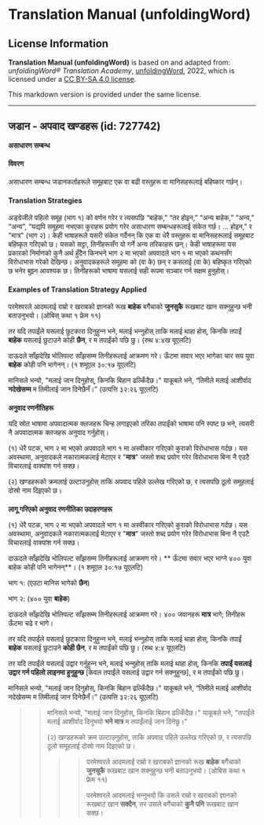 # Translation Manual (unfoldingWord)

## License Information

**Translation Manual (unfoldingWord)** is based on and adapted from: _unfoldingWord® Translation Academy_, [unfoldingWord](https://unfoldingword.org/utw), 2022, which is licensed under a [CC BY-SA 4.0 license](https://creativecommons.org/licenses/by-sa/4.0/legalcode.en).

This markdown version is provided under the same license.



--------------------------------

## जडान - अपवाद खण्डहरू (id: 727742)

**असाधारण सम्बन्ध**

#### विवरण

असाधारण सम्बन्ध जडानकर्ताहरूले समूहबाट एक वा बढी वस्तुहरू वा मानिसहरूलाई बहिष्कार गर्छन्।

#### Translation Strategies

अङ्ग्रेजीले पहिलो समूह (भाग १) को वर्णन गरेर र त्यसपछि “बाहेक,” “तर होइन,” “अन्य बाहेक,” “अन्य,” “अन्य”, “यद्यपि समूहमा नभएका कुराहरू प्रयोग गरेर असाधारण सम्बन्धहरूलाई संकेत गर्छ। … होइन," र "मात्र" (भाग २)। केही भाषाहरूले यसरी संकेत गर्दैनन् कि एक वा धेरै वस्तुहरू वा मानिसहरूलाई समूहबाट बहिष्कृत गरिएको छ। यसको सट्टा, तिनीहरूसँग यो गर्ने अन्य तरिकाहरू छन्। केही भाषाहरूमा यस प्रकारको निर्माणको कुनै अर्थ हुँदैन किनभने भाग २ मा भएको अपवादले भाग १ मा भएको कथनसँग विरोधाभास गरेको देखिन्छ। अनुवादकहरूले समूहमा को (वा के) छन् र कसलाई (वा के) बहिष्कृत गरिएको छ भनेर बुझ्‍न आवश्यक छ। तिनीहरूको भाषामा यसलाई सही रूपमा सञ्‍चार गर्न सक्षम हुनुहोस्।

#### Examples of Translation Strategy Applied

परमेश्‍वरले आदमलाई राम्रो र खराबको ज्ञानको रूख **बाहेक** बगैंचाको **जुनसुकै** रूखबाट खान सक्नुहुन्छ भनी बताउनुभयो। (ओबिस् कथा १ फ्रेम ११)

तर यदि तपाईंले यसलाई छुटकारा दिनुहुन्‍न भने, मलाई भन्‍नुहोस् ताकि मलाई थाहा होस्, किनकि तपाईं **बाहेक** यसलाई छुटाउने कोही **छैन**, र म तपाईंको पछि छु। (रुथ ४:४ख यूएलटि)

दाऊदले साँझदेखि भोलिपल्ट साँझसम्म तिनीहरूलाई आक्रमण गरे। ऊँटमा सवार भएर भागेका चार सय युवा **बाहेक** कोही पनि भागेनन्। (१ शमूएल ३०:१७ यूएलटि)

मानिसले भन्यो, "मलाई जान दिनुहोस्, किनकि बिहान ढल्किँदैछ।" याकूबले भने, “तिमीले मलाई आशीर्वाद **नदेखेसम्म** म तिमीलाई जान दिनेछैनँ।” (उत्पत्ति ३२:२६ यूएलटि)

#### 

**अनुवाद रणनीतिहरू**

यदि स्रोत भाषामा अपवादात्मक क्लजहरू चिन्ह लगाइएको तरिका तपाईंको भाषामा पनि स्पष्ट छ भने, त्यसरी नै अपवादात्मक क्लजहरू अनुवाद गर्नुहोस्।

(१) धेरै पटक, भाग २ मा भएको अपवादले भाग १ मा अस्वीकार गरिएको कुराको विरोधाभास गर्दछ। यस अवस्थामा, अनुवादकले नकारात्मकलाई मेटाएर र "**मात्र**" जस्तो शब्द प्रयोग गरेर विरोधाभास बिना नै एउटै विचारलाई वाक्यांश गर्न सक्छ।

(२) खण्डहरूको क्रमलाई उल्टाउनुहोस् ताकि अपवाद पहिले उल्लेख गरिएको छ, र त्यसपछि ठूलो समूहलाई दोस्रो नाम दिइएको छ।

#### 

**लागू गरिएको अनुवाद रणनीतिका उदाहरणहरू**

(१) धेरै पटक, भाग २ मा भएको अपवादले भाग १ मा अस्वीकार गरिएको कुराको विरोधाभास गर्दछ। यस अवस्थामा, अनुवादकले नकारात्मकलाई मेटाएर र "**मात्र**" जस्तो शब्द प्रयोग गरेर विरोधाभास बिना नै एउटै विचारलाई वाक्यांश गर्न सक्छ।

दाऊदले साँझदेखि भोलिपल्ट साँझसम्म तिनीहरूलाई आक्रमण गरे। \*\* ऊँटमा सवार भएर भाग्‍ने ४०० युवा बाहेक कोही पनि भागेनन्\*\*। (१ शमूएल ३०:१७ यूएलटि)

भाग १: (एउटा मानिस भागेको **छैन**)

भाग २: (४०० युवा **बाहेक**)

दाऊदले साँझदेखि भोलिपल्ट साँझसम्म तिनीहरूलाई आक्रमण गरे। ४०० जवानहरू **मात्र** भागे; तिनीहरू ऊँटमा चढे र भागे।

तर यदि तपाईंले यसलाई छुटकारा दिनुहुन्‍न भने, मलाई भन्‍नुहोस् ताकि मलाई थाहा होस्, किनकि तपाईं **बाहेक** यसलाई छुटाउने **कोही छैन**, र म तपाईंको पछि छु। (रुथ ४:४ यूएलटि)

तर यदि तपाईंले यसलाई उद्वार गर्नुहुन्‍न भने, मलाई भन्‍नुहोस् ताकि मलाई थाहा होस्, किनकि **तपाईं यसलाई उद्वार गर्न पहिलो लाइनमा हुनुहुन्छ** \[केवल तपाईंले यसलाई उद्वार गर्न सक्नुहुन्छ], र म तपाईंको पछि छु।

मानिसले भन्यो, "मलाई जान दिनुहोस्, किनकि बिहान ढल्किँदैछ।" याकूबले भने, “तिमीले मलाई आशीर्वाद नदेखेसम्म म तिमीलाई जान दिनेछैनँ।” (उत्पत्ति ३२:२६ यूएलटि)

> > मानिसले भन्यो, "मलाई जान दिनुहोस्, किनकि बिहान ढल्किँदैछ।" याकूबले भने, "तपाईंले मलाई आशीर्वाद दिनुभयो **भने मात्र** म तपाईंलाई जान दिनेछु।"
> > 
> > (२) खण्डहरूको क्रम उल्टाउनुहोस्, ताकि अपवाद पहिले उल्लेख गरिएको छ, र त्यसपछि ठूलो समूहलाई दोस्रो नाम दिइएको छ।
> > 
> > 
> > > > परमेश्‍वरले आदमलाई राम्रो र खराबको ज्ञानको रूख **बाहेक** बगैंचाको **जुनसुकै** रूखबाट खान सक्नुहुन्छ भनी बताउनुभयो। (ओबिस कथा १ फ्रेम ११)
> > > > 
> > > > परमेश्‍वरले आदमलाई भन्‍नुभयो कि उसले राम्रो र खराबको ज्ञानको रूखबाट खान **सक्दैन**, तर उसले बगैंचाको **कुनै पनि** रूखबाट खान सक्छ।


